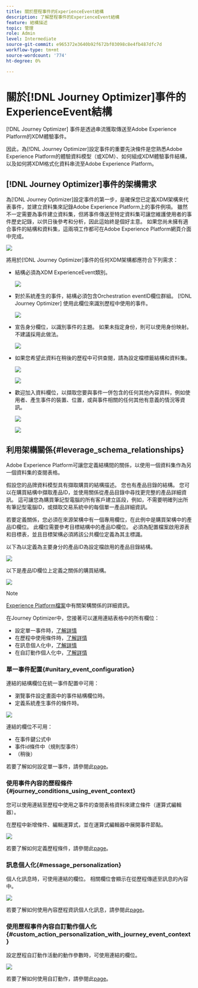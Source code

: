 ```yaml
---
title: 關於歷程事件的ExperienceEvent結構
description: 了解歷程事件的ExperienceEvent結構
feature: 結構描述
topic: 管理
role: Admin
level: Intermediate
source-git-commit: e965372e3640b92f672bf03098c8e4fb487dfc7d
workflow-type: tm+mt
source-wordcount: '774'
ht-degree: 0%

---
```


# 關於[!DNL Journey Optimizer]事件的ExperienceEvent結構

[!DNL Journey Optimizer] 事件是透過串流獲取傳送至Adobe Experience Platform的XDM體驗事件。

因此，為[!DNL Journey Optimizer]設定事件的重要先決條件是您熟悉Adobe Experience Platform的體驗資料模型（或XDM）、如何組成XDM體驗事件結構，以及如何將XDM格式化資料串流至Adobe Experience Platform。

## [!DNL Journey Optimizer]事件的架構需求

為[!DNL Journey Optimizer]設定事件的第一步，是確保您已定義XDM架構來代表事件，並建立資料集來記錄Adobe Experience Platform上的事件例項。 雖然不一定需要為事件建立資料集，但將事件傳送至特定資料集可讓您維護使用者的事件歷史記錄，以供日後參考和分析，因此這始終是個好主意。 如果您尚未擁有適合事件的結構和資料集，這兩項工作都可在Adobe Experience Platform網頁介面中完成。

![](../assets/schema1.png)

將用於[!DNL Journey Optimizer]事件的任何XDM架構都應符合下列需求：

* 結構必須為XDM ExperienceEvent類別。

   ![](../assets/schema2.png)

* 對於系統產生的事件，結構必須包含Orchestration eventID欄位群組。 [!DNL Journey Optimizer] 使用此欄位來識別歷程中使用的事件。

   ![](../assets/schema3.png)

* 宣告身分欄位，以識別事件的主題。 如果未指定身份，則可以使用身份映射。 不建議採用此做法。

   ![](../assets/schema4.png)

* 如果您希望此資料在稍後的歷程中可供查閱，請為設定檔標籤結構和資料集。

   ![](../assets/schema5.png)

   ![](../assets/schema6.png)

* 歡迎加入資料欄位，以擷取您要與事件一併包含的任何其他內容資料，例如使用者、產生事件的裝置、位置，或與事件相關的任何其他有意義的情況等資訊。

   ![](../assets/schema7.png)

   ![](../assets/schema8.png)

## 利用架構關係{#leverage_schema_relationships}

Adobe Experience Platform可讓您定義結構間的關係，以使用一個資料集作為另一個資料集的查閱表格。

假設您的品牌資料模型具有擷取購買的結構描述。 您也有產品目錄的結構。 您可以在購買結構中擷取產品ID，並使用關係從產品目錄中尋找更完整的產品詳細資訊。 這可讓您為購買筆記型電腦的所有客戶建立區段，例如，不需要明確列出所有筆記型電腦ID，或擷取交易系統中的每個單一產品詳細資訊。

若要定義關係，您必須在來源架構中有一個專用欄位，在此例中是購買架構中的產品ID欄位。 此欄位需要參考目標結構中的產品ID欄位。 必須為配置檔案啟用源表和目標表，並且目標架構必須將該公共欄位定義為其主標識。

以下為以定義為主要身分的產品ID為設定檔啟用的產品目錄結構。

![](../assets/schema9.png)

以下是產品ID欄位上定義之關係的購買結構。

![](../assets/schema10.png)

>[!NOTE]
>
>[Experience Platform檔案](https://experienceleague.adobe.com/docs/platform-learn/tutorials/schemas/configure-relationships-between-schemas.html?lang=en)中有關架構關係的詳細資訊。

在Journey Optimizer中，您接著可以運用連結表格中的所有欄位：

* 設定單一事件時，[了解詳情](../event/experience-event-schema.md#unitary_event_configuration)
* 在歷程中使用條件時，[了解詳情](../event/experience-event-schema.md#journey_conditions_using_event_context)
* 在訊息個人化中，[了解詳情](../event/experience-event-schema.md#message_personalization)
* 在自訂動作個人化中，[了解詳情](../event/experience-event-schema.md#custom_action_personalization_with_journey_event_context)

### 單一事件配置{#unitary_event_configuration}

連結的結構欄位在統一事件配置中可用：

* 瀏覽事件設定畫面中的事件結構欄位時。
* 定義系統產生事件的條件時。

![](../assets/schema11.png)

連結的欄位不可用：

* 在事件鍵公式中
* 事件id條件中（規則型事件）
* （稍後）

若要了解如何設定單一事件，請參閱此[page](../event/about-creating.md)。

### 使用事件內容的歷程條件{#journey_conditions_using_event_context}

您可以使用連結至歷程中使用之事件的查閱表格資料來建立條件（運算式編輯器）。

在歷程中新增條件、編輯運算式，並在運算式編輯器中展開事件節點。

![](../assets/schema12.png)

若要了解如何定義歷程條件，請參閱此[page](../building-journeys/condition-activity.md)。

### 訊息個人化{#message_personalization}

個人化訊息時，可使用連結的欄位。 相關欄位會顯示在從歷程傳遞至訊息的內容中。

![](../assets/schema14.png)

若要了解如何使用內容歷程資訊個人化訊息，請參閱此[page](../personalization/personalization-use-case.md)。

### 使用歷程事件內容自訂動作個人化{#custom_action_personalization_with_journey_event_context}

設定歷程自訂動作活動的動作參數時，可使用連結的欄位。

![](../assets/schema13.png)

若要了解如何使用自訂動作，請參閱此[page](../building-journeys/using-custom-actions.md)。
